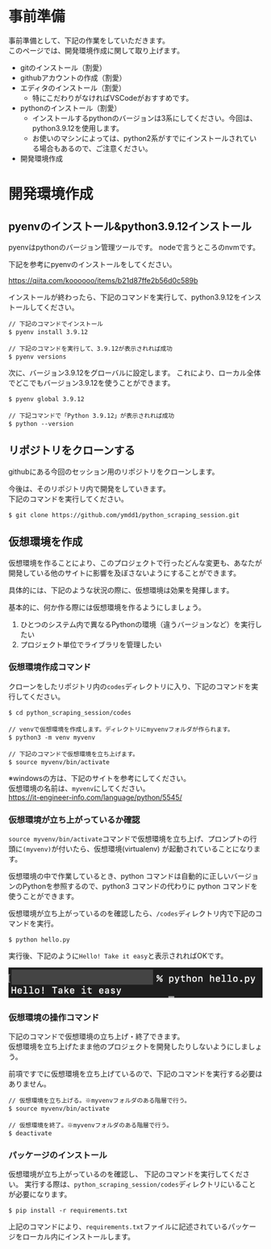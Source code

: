 # 事前準備

事前準備として、下記の作業をしていただきます。<br>
このページでは、開発環境作成に関して取り上げます。

- gitのインストール（割愛）
- githubアカウントの作成（割愛）
- エディタのインストール（割愛）
  - 特にこだわりがなければVSCodeがおすすめです。
- pythonのインストール（割愛）
  - インストールするpythonのバージョンは3系にしてください。今回は、python3.9.12を使用します。
  - お使いのマシンによっては、python2系がすでにインストールされている場合もあるので、ご注意ください。
- 開発環境作成

# 開発環境作成

## pyenvのインストール&python3.9.12インストール

pyenvはpythonのバージョン管理ツールです。
nodeで言うところのnvmです。


下記を参考にpyenvのインストールをしてください。

https://qiita.com/koooooo/items/b21d87ffe2b56d0c589b

インストールが終わったら、下記のコマンドを実行して、python3.9.12をインストールしてください。

```
// 下記のコマンドでインストール
$ pyenv install 3.9.12

// 下記のコマンドを実行して、3.9.12が表示されれば成功
$ pyenv versions

```

次に、バージョン3.9.12をグローバルに設定します。
これにより、ローカル全体でどこでもバージョン3.9.12を使うことができます。

```
$ pyenv global 3.9.12

// 下記コマンドで「Python 3.9.12」が表示されれば成功
$ python --version
```

## リポジトリをクローンする
githubにある今回のセッション用のリポジトリをクローンします。

今後は、そのリポジトリ内で開発をしていきます。<br>
下記のコマンドを実行してください。

```
$ git clone https://github.com/ymdd1/python_scraping_session.git
```

## 仮想環境を作成

仮想環境を作ることにより、このプロジェクトで行ったどんな変更も、あなたが開発している他のサイトに影響を及ぼさないようにすることができます。

具体的には、下記のような状況の際に、仮想環境は効果を発揮します。

基本的に、何か作る際には仮想環境を作るようにしましょう。

1. ひとつのシステム内で異なるPythonの環境（違うバージョンなど）を実行したい
2. プロジェクト単位でライブラリを管理したい


### 仮想環境作成コマンド

クローンをしたリポジトリ内の`codes`ディレクトリに入り、下記のコマンドを実行してください。

```
$ cd python_scraping_session/codes

// venvで仮想環境を作成します。ディレクトリにmyvenvフォルダが作られます。
$ python3 -m venv myvenv

// 下記のコマンドで仮想環境を立ち上げます。
$ source myvenv/bin/activate
```

※windowsの方は、下記のサイトを参考にしてください。<br>
仮想環境の名前は、`myvenv`にしてください。<br>
https://it-engineer-info.com/language/python/5545/

### 仮想環境が立ち上がっているか確認

`source myvenv/bin/activate`コマンドで仮想環境を立ち上げ、プロンプトの行頭に` (myvenv) `が付いたら、仮想環境(virtualenv) が起動されていることになります。

仮想環境の中で作業しているとき、python コマンドは自動的に正しいバージョンのPythonを参照するので、python3 コマンドの代わりに python コマンドを使うことができます。

仮想環境が立ち上がっているのを確認したら、`/codes`ディレクトリ内で下記のコマンドを実行。

```
$ python hello.py
```

実行後、下記のように`Hello! Take it easy`と表示されればOKです。

![take it easy](/docs/images/hello_py.png) 

### 仮想環境の操作コマンド
下記のコマンドで仮想環境の立ち上げ・終了できます。<br>
仮想環境を立ち上げたまま他のプロジェクトを開発したりしないようにしましょう。

前項ですでに仮想環境を立ち上げているので、下記のコマンドを実行する必要はありません。

```
// 仮想環境を立ち上げる。※myvenvフォルダのある階層で行う。
$ source myvenv/bin/activate

// 仮想環境を終了。※myvenvフォルダのある階層で行う。
$ deactivate
```

### パッケージのインストール

仮想環境が立ち上がっているのを確認し、
下記のコマンドを実行してください。
実行する際は、`python_scraping_session/codes`ディレクトリにいることが必要になります。
```
$ pip install -r requirements.txt
```

上記のコマンドにより、`requirements.txt`ファイルに記述されているパッケージをローカル内にインストールします。
